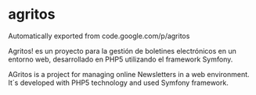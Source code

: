 # agritos
Automatically exported from code.google.com/p/agritos

Agritos! es un proyecto para la gestión de boletines electrónicos en un entorno web, desarrollado en PHP5 utilizando el framework Symfony.

AGritos is a project for managing online Newsletters in a web environment. It´s developed with PHP5 technology and used Symfony framework.
